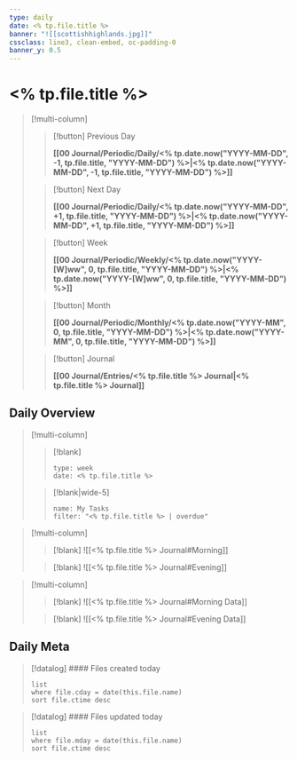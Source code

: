 ```yaml
---
type: daily
date: <% tp.file.title %>
banner: "![[scottishhighlands.jpg]]"
cssclass: line3, clean-embed, oc-padding-0
banner_y: 0.5
---
```

# <% tp.file.title %>

> [!multi-column]
>> [!button]
>> Previous Day
>> 
>> **[[00 Journal/Periodic/Daily/<% tp.date.now("YYYY-MM-DD", -1, tp.file.title, "YYYY-MM-DD") %>|<% tp.date.now("YYYY-MM-DD", -1, tp.file.title, "YYYY-MM-DD") %>]]**
>
>> [!button]
>> Next Day
>> 
>> **[[00 Journal/Periodic/Daily/<% tp.date.now("YYYY-MM-DD", +1, tp.file.title, "YYYY-MM-DD") %>|<% tp.date.now("YYYY-MM-DD", +1, tp.file.title, "YYYY-MM-DD") %>]]**
>
>> [!button]
>> Week
>> 
>> **[[00 Journal/Periodic/Weekly/<% tp.date.now("YYYY-[W]ww", 0, tp.file.title, "YYYY-MM-DD") %>|<% tp.date.now("YYYY-[W]ww", 0, tp.file.title, "YYYY-MM-DD") %>]]**
>
>> [!button]
>> Month
>> 
>> **[[00 Journal/Periodic/Monthly/<% tp.date.now("YYYY-MM", 0, tp.file.title, "YYYY-MM-DD") %>|<% tp.date.now("YYYY-MM", 0, tp.file.title, "YYYY-MM-DD") %>]]**
>
>> [!button]
>> Journal
>> 
>> **[[00 Journal/Entries/<% tp.file.title %> Journal|<% tp.file.title %> Journal]]** 

## Daily Overview

> [!multi-column]
>> [!blank] 
>> ```gEvent
>> type: week
>> date: <% tp.file.title %>
>> ```
>
>> [!blank|wide-5]
>> ```todoist
>> name: My Tasks 
>> filter: "<% tp.file.title %> | overdue"  
>> ``` 

> [!multi-column]
>> [!blank]
>> ![[<% tp.file.title %> Journal#Morning]]
>
>> [!blank]
>> ![[<% tp.file.title %> Journal#Evening]]

> [!multi-column]
>> [!blank]
>> ![[<% tp.file.title %> Journal#Morning Data]]
>
>> [!blank]
>> ![[<% tp.file.title %> Journal#Evening Data]]

## Daily Meta

> [!datalog] #### Files created today
> ```dataview
> list
> where file.cday = date(this.file.name)
> sort file.ctime desc
> ```

> [!datalog] #### Files updated today
> ```dataview
> list
> where file.mday = date(this.file.name)
> sort file.ctime desc
> ```





